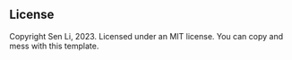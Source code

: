 ## License

Copyright Sen Li, 2023. Licensed under an MIT license. You can copy and mess with this template.
